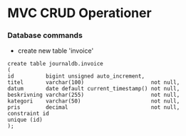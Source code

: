# MVC CRUD Operationer

### Database commands
* create new table 'invoice'
```
create table journaldb.invoice
(
id          bigint unsigned auto_increment,
titel       varchar(100)                     not null,
datum       date default current_timestamp() not null,
beskrivning varchar(255)                     not null,
kategori    varchar(50)                      not null,
pris        decimal                          not null,
constraint id
unique (id)
);
```

